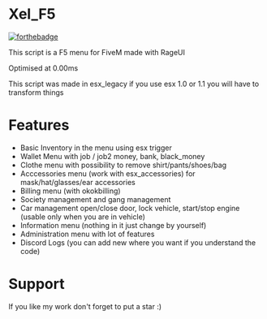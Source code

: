 # Xel_F5
 [![forthebadge](http://forthebadge.com/images/badges/built-with-love.svg)](http://forthebadge.com)

 This script is a F5 menu for FiveM made with RageUI

 Optimised at 0.00ms
 
 This script was made in esx_legacy if you use esx 1.0 or 1.1 you will have to transform things

# Features
 - Basic Inventory in the menu using esx trigger 
 - Wallet Menu with job / job2 money, bank, black_money
 - Clothe menu with possibility to remove shirt/pants/shoes/bag
 - Acccessories menu (work with esx_accessories) for mask/hat/glasses/ear accessories
 - Billing menu (with okokbilling)
 - Society management  and gang management
 - Car management open/close door, lock vehicle, start/stop engine (usable only when you are in vehicle)
 - Information menu (nothing in it just change by yourself)
 - Administration menu with lot of features
 - Discord Logs (you can add new where you want if you understand the code)

# Support
 If you like my work don't forget to put a star :)